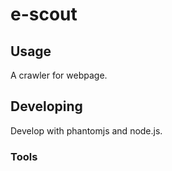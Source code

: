 

# e-scout



## Usage
  
   A crawler for webpage.


## Developing

   Develop with phantomjs and node.js.


### Tools



